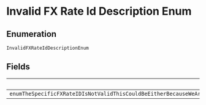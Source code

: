 
# Invalid FX Rate Id Description Enum

## Enumeration

`InvalidFXRateIdDescriptionEnum`

## Fields

| Name |
|  --- |
| `enumTheSpecificFXRateIDIsNotValidThisCouldBeEitherBecauseWeAreNotAbleToLookUpTheFXRateBasedOnThisIDOrItCouldBeBecauseTheIDBelongsToAnotherAPICaller` |

